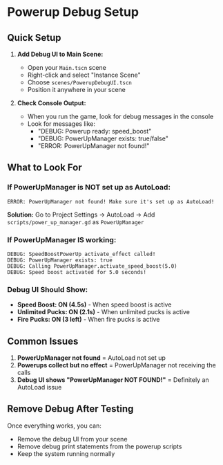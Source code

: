# Powerup Debug Setup

## Quick Setup

1. **Add Debug UI to Main Scene:**
   - Open your `Main.tscn` scene
   - Right-click and select "Instance Scene"
   - Choose `scenes/PowerupDebugUI.tscn`
   - Position it anywhere in your scene

2. **Check Console Output:**
   - When you run the game, look for debug messages in the console
   - Look for messages like:
     - "DEBUG: Powerup ready: speed_boost"
     - "DEBUG: PowerUpManager exists: true/false"
     - "ERROR: PowerUpManager not found!"

## What to Look For

### If PowerUpManager is NOT set up as AutoLoad:
```
ERROR: PowerUpManager not found! Make sure it's set up as AutoLoad!
```
**Solution:** Go to Project Settings → AutoLoad → Add `scripts/power_up_manager.gd` as `PowerUpManager`

### If PowerUpManager IS working:
```
DEBUG: SpeedBoostPowerUp activate_effect called!
DEBUG: PowerUpManager exists: true
DEBUG: Calling PowerUpManager.activate_speed_boost(5.0)
DEBUG: Speed boost activated for 5.0 seconds!
```

### Debug UI Should Show:
- **Speed Boost: ON (4.5s)** - When speed boost is active
- **Unlimited Pucks: ON (2.1s)** - When unlimited pucks is active  
- **Fire Pucks: ON (3 left)** - When fire pucks is active

## Common Issues

1. **PowerUpManager not found** = AutoLoad not set up
2. **Powerups collect but no effect** = PowerUpManager not receiving the calls
3. **Debug UI shows "PowerUpManager NOT FOUND!"** = Definitely an AutoLoad issue

## Remove Debug After Testing

Once everything works, you can:
- Remove the debug UI from your scene
- Remove debug print statements from the powerup scripts
- Keep the system running normally 